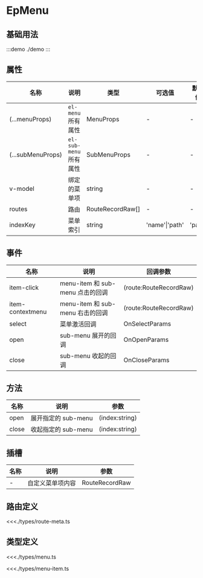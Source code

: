 # EpMenu

## 基础用法

:::demo
./demo
:::

## 属性

| 名称              | 说明                  | 类型             | 可选值         | 默认值 |
| ----------------- | --------------------- | ---------------- | -------------- | ------ |
| (...menuProps)    | `el-menu`所有属性     | MenuProps        | -              | -      |
| (...subMenuProps) | `el-sub-menu`所有属性 | SubMenuProps     | -              | -      |
| v-model           | 绑定的菜单项          | string           | -              | -      |
| routes            | 路由                  | RouteRecordRaw[] | -              | -      |
| indexKey          | 菜单索引              | string           | 'name'\|'path' | 'path' |

## 事件

| 名称             | 说明                             | 回调参数               |
| ---------------- | -------------------------------- | ---------------------- |
| item-click       | menu-item 和 sub-menu 点击的回调 | (route:RouteRecordRaw) |
| item-contextmenu | menu-item 和 sub-menu 右击的回调 | (route:RouteRecordRaw) |
| select           | 菜单激活回调                     | OnSelectParams         |
| open             | sub-menu 展开的回调              | OnOpenParams           |
| close            | sub-menu 收起的回调              | OnCloseParams          |

## 方法

| 名称  | 说明                | 参数           |
| ----- | ------------------- | -------------- |
| open  | 展开指定的 sub-menu | (index:string) |
| close | 收起指定的 sub-menu | (index:string) |

## 插槽

| 名称 | 说明             | 参数           |
| ---- | ---------------- | -------------- |
| -    | 自定义菜单项内容 | RouteRecordRaw |

## 路由定义

<<<./types/route-meta.ts

## 类型定义

<<<./types/menu.ts

<<<./types/menu-item.ts
